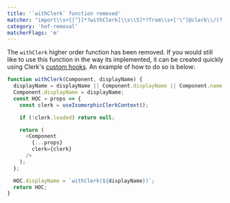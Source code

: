```yaml
---
title: '`withClerk` function removed'
matcher: "import\\s+{[^}]*?withClerk[\\s\\S]*?from\\s+['\"]@clerk\\/(?:nextjs|clerk-react)[\\s\\S]*?['\"]"
category: 'hof-removal'
matcherFlags: 'm'
---
```


The `withClerk` higher order function has been removed. If you would still like to use this function in the way its implemented, it can be created quickly using Clerk's [custom hooks](https://clerk.com/docs/references/react/overview). An example of how to do so is below:

```js
function withClerk(Component, displayName) {
  displayName = displayName || Component.displayName || Component.name || 'Component';
  Component.displayName = displayName;
  const HOC = props => {
    const clerk = useIsomorphicClerkContext();

    if (!clerk.loaded) return null;

    return (
      <Component
        {...props}
        clerk={clerk}
      />
    );
  };

  HOC.displayName = `withClerk(${displayName})`;
  return HOC;
}
```
